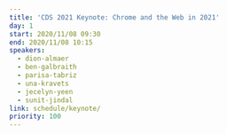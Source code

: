 ```yaml
---
title: 'CDS 2021 Keynote: Chrome and the Web in 2021'
day: 1
start: 2020/11/08 09:30
end: 2020/11/08 10:15
speakers:
  - dion-almaer
  - ben-galbraith
  - parisa-tabriz
  - una-kravets
  - jecelyn-yeen
  - sunit-jindal
link: schedule/keynote/
priority: 100
---
```

